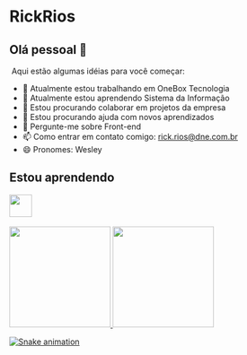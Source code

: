 
# RickRios

## Olá pessoal 👋
​
Aqui estão algumas idéias para você começar:
​
- 🔭 Atualmente estou trabalhando em OneBox Tecnologia
- 🌱 Atualmente estou aprendendo Sistema da Informação
- 👯 Estou procurando colaborar em projetos da empresa
- 🤔 Estou procurando ajuda com novos aprendizados
- 💬 Pergunte-me sobre Front-end
- 📫 Como entrar em contato comigo: rick.rios@dne.com.br
- 😄 Pronomes: Wesley
​
## Estou aprendendo
​
<img src="https://cdn.jsdelivr.net/gh/devicons/devicon/icons/git/git-original.svg" width="40" height="40"/>
​
<div>
<a href="https://github.com/seu-usuário-aqui">
<img height="180em" src="https://github-readme-stats.vercel.app/api/top-langs/?username=seu-usuário-aqui&layout=compact&langs_count=7&theme=dracula"/>
<img height="180em" src="https://github-readme-stats.vercel.app/api?username=seu-usuário-aqui&show_icons=true&theme=dracula&include_all_commits=true&count_private=true"/>
</div>

![Snake animation](https://github.com/seu-usuário-aqui/seu-usuário-aqui/blob/output/github-contribution-grid-snake.svg)
